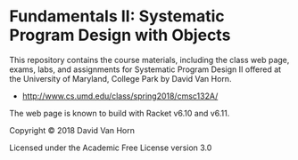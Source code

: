# Fundamentals II: Systematic Program Design with Objects

This repository contains the course materials, including the class web
page, exams, labs, and assignments for Systematic Program Design II
offered at the University of Maryland, College Park by David Van Horn.

* http://www.cs.umd.edu/class/spring2018/cmsc132A/

The web page is known to build with Racket v6.10 and v6.11.

Copyright © 2018 David Van Horn

Licensed under the Academic Free License version 3.0

